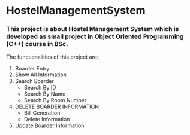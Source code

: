 # HostelManagementSystem
### This project is about Hostel Management System which is developed as small project in **Object Oriented Programming (C++)** course in BSc.
The functionalities of this project are:
1. Boarder Entry
1. Show All Information
1. Search Boarder
	* Search By ID
    * Search By Name
    * Search By Room Number
1. DELETE BOARDER INFORMATION
	* Bill Generation
    * Delete Information
1. Update Boarder Information 

